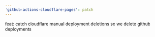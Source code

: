 ```yaml
---
'github-actions-cloudflare-pages': patch
---
```


feat: catch cloudflare manual deployment deletions so we delete github deployments
